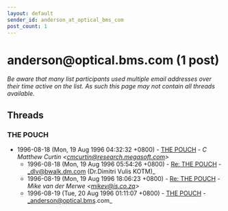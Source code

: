 ```yaml
---
layout: default
sender_id: anderson_at_optical_bms_com
post_count: 1
---
```


# anderson<span>@</span>optical.bms.com (1 post)

_Be aware that many list participants used multiple email addresses over their time active on the list. As such this page may not contain all threads available._

## Threads

### THE POUCH
+ 1996-08-18 (Mon, 19 Aug 1996 04:32:32 +0800) - [THE POUCH](/archive/1996/08/7dcb280c2fdff6d7f9babeea8af0f81afb1346057b1325eadd3276199cf0f05b) - _C Matthew Curtin \<cmcurtin@research.megasoft.com\>_
  + 1996-08-18 (Mon, 19 Aug 1996 05:54:26 +0800) - [Re: THE POUCH](/archive/1996/08/2c67ebc4987ca4f6044e517922fb953dec5dd8b37ad4683065aa6ca5ea64ec11) - _dlv@bwalk.dm.com (Dr.Dimitri Vulis KOTM)_
  + 1996-08-19 (Mon, 19 Aug 1996 18:06:23 +0800) - [Re: THE POUCH](/archive/1996/08/2256b98114f81403f26c3425d33b4e9011182f670e56ebede28c3b8a6de4bedb) - _Mike van der Merwe \<mikev@is.co.za\>_
  + 1996-08-19 (Tue, 20 Aug 1996 01:11:07 +0800) - [THE POUCH](/archive/1996/08/a99a7381a5989f0c08ec5459332e86f04c6fb82718ef552dd82a769d4c6bf100) - _anderson@optical.bms.com_

